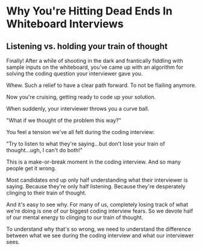 # Why You're Hitting Dead Ends In Whiteboard Interviews

## Listening vs. holding your train of thought

Finally! After a while of shooting in the dark and frantically fiddling with sample inputs on the whiteboard, you've 
came up with an algorithm for solving the coding question your interviewer gave you.

Whew. Such a relief to have a clear path forward. To not be flailing anymore.

Now you're cruising, getting ready to code up your solution.

When suddenly, your interviewer throws you a curve ball.

"What if we thought of the problem this way?"

You feel a tension we've all felt during the coding interview:

"Try to listen to what they're saying...but don't lose your train of thought...ugh, I can't do both!"

This is a make-or-break moment in the coding interview. And so many people get it wrong.

Most candidates end up only half understanding what their interviewer is saying. Because they're only half listening. 
Because they're desperately clinging to their train of thought.

And it's easy to see why. For many of us, completely losing track of what we're doing is one of our biggest coding 
interview fears. So we devote half of our mental energy to clinging to our train of thought.

To understand why that's so wrong, we need to understand the difference between what we see during the coding interview 
and what our interviewer sees.
